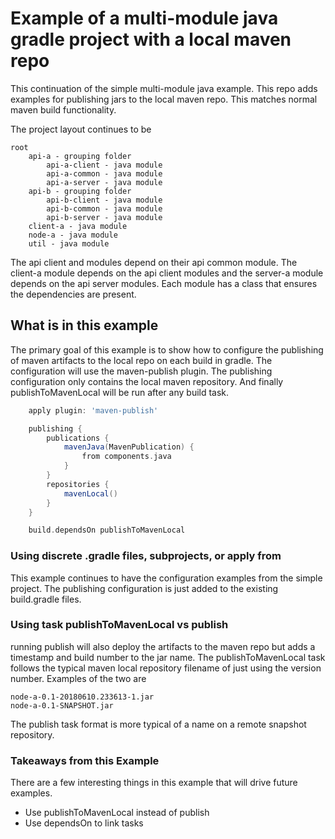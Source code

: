 # Example of a multi-module java gradle project with a local maven repo
This continuation of the simple multi-module java example.  This repo adds examples for publishing jars to the local
maven repo.  This matches normal maven build functionality.

The project layout continues to be

    root
        api-a - grouping folder
            api-a-client - java module
            api-a-common - java module
            api-a-server - java module
        api-b - grouping folder
            api-b-client - java module
            api-b-common - java module
            api-b-server - java module
        client-a - java module
        node-a - java module
        util - java module
        
The api client and modules depend on their api common module.  The client-a module depends on the api client modules and
the server-a module depends on the api server modules.  Each module has a class that ensures the dependencies are present.

## What is in this example
The primary goal of this example is to show how to configure the publishing of maven artifacts to the local repo on each
build in gradle.  The configuration will use the maven-publish plugin.  The publishing configuration only contains the 
local maven repository.  And finally publishToMavenLocal will be run after any build task.

```groovy
    apply plugin: 'maven-publish'

    publishing {
        publications {
            mavenJava(MavenPublication) {
                from components.java
            }
        }
        repositories {
            mavenLocal()
        }
    }

    build.dependsOn publishToMavenLocal

```

### Using discrete .gradle files, subprojects, or apply from
This example continues to have the configuration examples from the simple project.  The publishing configuration
is just added to the existing build.gradle files.

### Using task publishToMavenLocal vs publish
running publish will also deploy the artifacts to the maven repo but adds a timestamp and build number to the jar name.  The publishToMavenLocal
task follows the typical maven local repository filename of just using the version number.  Examples of the two are

```text
node-a-0.1-20180610.233613-1.jar
node-a-0.1-SNAPSHOT.jar
```

The publish task format is more typical of a name on a remote snapshot repository.

### Takeaways from this Example
There are a few interesting things in this example that will drive future examples.
 * Use publishToMavenLocal instead of publish
 * Use dependsOn to link tasks
